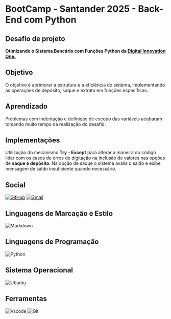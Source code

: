 # BootCamp - Santander 2025 - Back-End com Python

## Desafio de projeto
**Otimizando o Sistema Bancário com Funções Python da [Digital Innovation One.](https://www.dio.me/)**



## Objetivo
O objetivo é aprimorar a estrutura e a eficiência do sistema, implementando as operações de depósito, saque e extrato em funções específicas.


## Aprendizado 
Problemas com indentação e definição de escopo das variáveis acabaram tomando muito tempo na realização do desafio.

## Implementações 
Utilização do mecanismo **Try - Except** para alterar a maneira do código lidar com os casos de erros de digitação na inclusão de valores nas opções de **saque e depósito**. Na opção de saque o sistema avalia o saldo e exibe mensagem de saldo insuficiente quando necessário.

## Social

[![GitHub](https://img.shields.io/badge/GitHub-100000?style=for-the-badge&logo=github&logoColor=white)](https://github.com/GeorgeQueluz)
[![Gmail](https://img.shields.io/badge/Gmail-333333?style=for-the-badge&logo=gmail&logoColor=red)](mailto:georgequeluz@gmil.com)

## Linguagens de Marcação e Estilo
![Markdown](https://img.shields.io/badge/Markdown-000?style=for-the-badge&logo=markdown)


## Linguagens de Programação
![Python](https://img.shields.io/badge/python-3670A0?style=for-the-badge&logo=python&logoColor=ffdd54)


## Sistema Operacional
![Ubuntu](https://img.shields.io/badge/Ubuntu-35495E?style=for-the-badge&logo=ubuntu&logoColor=2CA5E0)


## Ferramentas
![Vscode](https://img.shields.io/badge/Vscode-007ACC?style=for-the-badge&logo=visual-studio-code&logoColor=white)
![Git](https://img.shields.io/badge/GIT-E44C30?style=for-the-badge&logo=git&logoColor=white)
